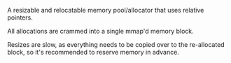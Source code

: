 A resizable and relocatable memory pool/allocator that uses
relative pointers.

All allocations are crammed into a single mmap'd memory block.

Resizes are slow, as everything needs to be copied over to the
re-allocated block, so it's recommended to reserve memory in
advance.
